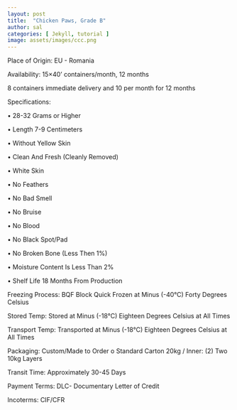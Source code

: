 ```yaml
---
layout: post
title:  "Chicken Paws, Grade B"
author: sal
categories: [ Jekyll, tutorial ]
image: assets/images/ccc.png
---
```

<p> Place of Origin: EU - Romania </p>
<p> Availability: 15×40’ containers/month, 12 months </p>
<p> 8 containers immediate delivery and 10 per month for 12 months </p>
<p> Specifications: </p>
<p> •	28-32 Grams or Higher </p>
<p> •	Length 7-9 Centimeters </p>
<p> •	Without Yellow Skin </p>
<p> •	Clean And Fresh (Cleanly Removed) </p>
<p> •	White Skin </p>
<p> •	No Feathers </p>
<p> •	No Bad Smell </p>
<p> •	No Bruise </p>
<p> •	No  Blood </p>
<p> •	No Black Spot/Pad </p>
<p> •	No Broken Bone (Less Then 1%) </p>
<p> •	Moisture Content Is Less Than 2% </p>
<p> •	Shelf Life 18 Months From Production </p>
<p> Freezing Process: BQF Block Quick Frozen at Minus (-40°C) Forty Degrees Celsius </p>
<p> Stored Temp: Stored at Minus (-18°C) Eighteen Degrees Celsius at All Times </p>
<p> Transport Temp: Transported at Minus (-18°C) Eighteen Degrees Celsius at All Times </p>
<p> Packaging: Custom/Made to Order o Standard Carton 20kg / Inner: (2) Two 10kg Layers </p>
<p> Transit Time: Approximately 30-45 Days </p>
<p> Payment Terms:  DLC- Documentary Letter of Credit </p>
<p> Incoterms: CIF/CFR </p>

